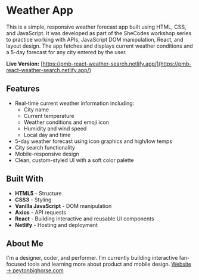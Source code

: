 # Weather App
This is a simple, responsive weather forecast app built using HTML, CSS, and JavaScript. It was developed as part of the SheCodes workshop series to practice working with APIs, JavaScript DOM manipulation, React, and layout design. The app fetches and displays current weather conditions and a 5-day forecast for any city entered by the user.

**Live Version:** [https://pmb-react-weather-search.netlify.app/](https://pmb-react-weather-search.netlify.app/)

## Features

- Real-time current weather information including:
  - City name
  - Current temperature
  - Weather conditions and emoji icon
  - Humidity and wind speed
  - Local day and time
- 5-day weather forecast using icon graphics and high/low temps
- City search functionality
- Mobile-responsive design
- Clean, custom-styled UI with a soft color palette
  
## Built With

- **HTML5** - Structure  
- **CSS3** - Styling 
- **Vanilla JavaScript** - DOM manipulation
- **Axios** - API requests
- **React** - Building interactive and reusable UI components   
- **Netlify** - Hosting and deployment  

## About Me

I'm a designer, coder, and performer. I’m currently building interactive fan-focused tools and learning more about product and mobile design.
[Website → peytonbighorse.com](https://www.peytonbighorse.com)




